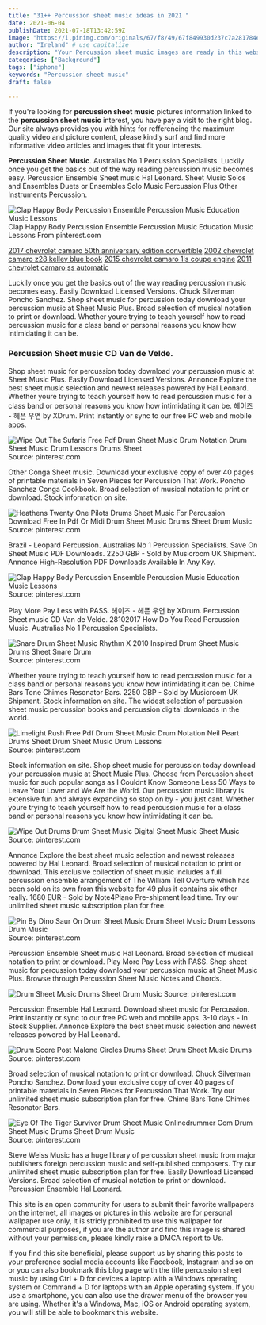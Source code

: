 ```yaml
---
title: "31++ Percussion sheet music ideas in 2021 "
date: 2021-06-04
publishDate: 2021-07-18T13:42:59Z
image: "https://i.pinimg.com/originals/67/f8/49/67f849930d237c7a281784ec7d81b6cb.gif"
author: "Ireland" # use capitalize
description: "Your Percussion sheet music images are ready in this website. Percussion sheet music are a topic that is being searched for and liked by netizens now. You can Find and Download the Percussion sheet music files here. Get all royalty-free photos and vectors."
categories: ["Background"]
tags: ["iphone"]
keywords: "Percussion sheet music"
draft: false

---
```


If you're looking for **percussion sheet music** pictures information linked to the **percussion sheet music** interest, you have pay a visit to the right  blog.  Our site always  provides you with  hints  for refferencing  the maximum  quality video and picture  content, please kindly surf and find more informative video articles and images  that fit your interests.

**Percussion Sheet Music**. Australias No 1 Percussion Specialists. Luckily once you get the basics out of the way reading percussion music becomes easy. Percussion Ensemble Sheet music Hal Leonard. Sheet Music Solos and Ensembles Duets or Ensembles Solo Music Percussion Plus Other Instruments Percussion.

![Clap Happy Body Percussion Ensemble Percussion Music Education Music Lessons](https://i.pinimg.com/originals/37/c4/93/37c493368e9a2fb92e7d55ca08004f72.png "Clap Happy Body Percussion Ensemble Percussion Music Education Music Lessons")
Clap Happy Body Percussion Ensemble Percussion Music Education Music Lessons From pinterest.com

[2017 chevrolet camaro 50th anniversary edition convertible](/2017-chevrolet-camaro-50th-anniversary-edition-convertible/)
[2002 chevrolet camaro z28 kelley blue book](/2002-chevrolet-camaro-z28-kelley-blue-book/)
[2015 chevrolet camaro 1ls coupe engine](/2015-chevrolet-camaro-1ls-coupe-engine/)
[2011 chevrolet camaro ss automatic](/2011-chevrolet-camaro-ss-automatic/)

Luckily once you get the basics out of the way reading percussion music becomes easy. Easily Download Licensed Versions. Chuck Silverman Poncho Sanchez. Shop sheet music for percussion today download your percussion music at Sheet Music Plus. Broad selection of musical notation to print or download. Whether youre trying to teach yourself how to read percussion music for a class band or personal reasons you know how intimidating it can be.

### Percussion Sheet music CD Van de Velde.

Shop sheet music for percussion today download your percussion music at Sheet Music Plus. Easily Download Licensed Versions. Annonce Explore the best sheet music selection and newest releases powered by Hal Leonard. Whether youre trying to teach yourself how to read percussion music for a class band or personal reasons you know how intimidating it can be. 헤이즈 - 헤픈 우연 by XDrum. Print instantly or sync to our free PC web and mobile apps.


![Wipe Out The Sufaris Free Pdf Drum Sheet Music Drum Notation Drum Sheet Music Drum Lessons Drums Sheet](https://i.pinimg.com/originals/fc/a8/c0/fca8c09e933f2ff1ad5596117bd4e283.jpg "Wipe Out The Sufaris Free Pdf Drum Sheet Music Drum Notation Drum Sheet Music Drum Lessons Drums Sheet")
Source: pinterest.com

Other Conga Sheet music. Download your exclusive copy of over 40 pages of printable materials in Seven Pieces for Percussion That Work. Poncho Sanchez Conga Cookbook. Broad selection of musical notation to print or download. Stock information on site.

![Heathens Twenty One Pilots Drums Sheet Music For Percussion Download Free In Pdf Or Midi Drum Sheet Music Drums Sheet Drum Music](https://i.pinimg.com/originals/79/90/48/799048ba06382959ae1827b2f6a09f72.png "Heathens Twenty One Pilots Drums Sheet Music For Percussion Download Free In Pdf Or Midi Drum Sheet Music Drums Sheet Drum Music")
Source: pinterest.com

Brazil - Leopard Percussion. Australias No 1 Percussion Specialists. Save On Sheet Music PDF Downloads. 2250 GBP - Sold by Musicroom UK Shipment. Annonce High-Resolution PDF Downloads Available In Any Key.

![Clap Happy Body Percussion Ensemble Percussion Music Education Music Lessons](https://i.pinimg.com/originals/37/c4/93/37c493368e9a2fb92e7d55ca08004f72.png "Clap Happy Body Percussion Ensemble Percussion Music Education Music Lessons")
Source: pinterest.com

Play More Pay Less with PASS. 헤이즈 - 헤픈 우연 by XDrum. Percussion Sheet music CD Van de Velde. 28102017 How Do You Read Percussion Music. Australias No 1 Percussion Specialists.

![Snare Drum Sheet Music Rhythm X 2010 Inspired Drum Sheet Music Drums Sheet Snare Drum](https://i.pinimg.com/originals/b7/9b/c3/b79bc348acf496598f464e435c9035f3.png "Snare Drum Sheet Music Rhythm X 2010 Inspired Drum Sheet Music Drums Sheet Snare Drum")
Source: pinterest.com

Whether youre trying to teach yourself how to read percussion music for a class band or personal reasons you know how intimidating it can be. Chime Bars Tone Chimes Resonator Bars. 2250 GBP - Sold by Musicroom UK Shipment. Stock information on site. The widest selection of percussion sheet music percussion books and percussion digital downloads in the world.

![Limelight Rush Free Pdf Drum Sheet Music Drum Notation Neil Peart Drums Sheet Drum Sheet Music Drum Lessons](https://i.pinimg.com/736x/c9/b1/3c/c9b13ce78eda1d791c94236fb61f0213.jpg "Limelight Rush Free Pdf Drum Sheet Music Drum Notation Neil Peart Drums Sheet Drum Sheet Music Drum Lessons")
Source: pinterest.com

Stock information on site. Shop sheet music for percussion today download your percussion music at Sheet Music Plus. Choose from Percussion sheet music for such popular songs as I Couldnt Know Someone Less 50 Ways to Leave Your Lover and We Are the World. Our percussion music library is extensive fun and always expanding so stop on by - you just cant. Whether youre trying to teach yourself how to read percussion music for a class band or personal reasons you know how intimidating it can be.

![Wipe Out Drums Drum Sheet Music Digital Sheet Music Sheet Music](https://i.pinimg.com/originals/9a/6c/b6/9a6cb6ce8a7cda47f68b624fef020bd4.jpg "Wipe Out Drums Drum Sheet Music Digital Sheet Music Sheet Music")
Source: pinterest.com

Annonce Explore the best sheet music selection and newest releases powered by Hal Leonard. Broad selection of musical notation to print or download. This exclusive collection of sheet music includes a full percussion ensemble arrangement of The William Tell Overture which has been sold on its own from this website for 49 plus it contains six other really. 1680 EUR - Sold by Note4Piano Pre-shipment lead time. Try our unlimited sheet music subscription plan for free.

![Pin By Dino Saur On Drum Sheet Music Drum Sheet Music Drum Lessons Drum Music](https://i.pinimg.com/originals/97/73/ca/9773ca09d2ca886b2b9e45b04f100bfa.png "Pin By Dino Saur On Drum Sheet Music Drum Sheet Music Drum Lessons Drum Music")
Source: pinterest.com

Percussion Ensemble Sheet music Hal Leonard. Broad selection of musical notation to print or download. Play More Pay Less with PASS. Shop sheet music for percussion today download your percussion music at Sheet Music Plus. Browse through Percussion Sheet Music Notes and Chords.

![Drum Sheet Music Drums Sheet Drum Music](https://i.pinimg.com/originals/3e/ea/0a/3eea0afc24b355191baa77aa9d951176.jpg "Drum Sheet Music Drums Sheet Drum Music")
Source: pinterest.com

Percussion Ensemble Hal Leonard. Download sheet music for Percussion. Print instantly or sync to our free PC web and mobile apps. 3-10 days - In Stock Supplier. Annonce Explore the best sheet music selection and newest releases powered by Hal Leonard.

![Drum Score Post Malone Circles Drums Sheet Drum Sheet Music Drums](https://i.pinimg.com/736x/ff/2e/5a/ff2e5a2f96128c352d1f5247ad125888.jpg "Drum Score Post Malone Circles Drums Sheet Drum Sheet Music Drums")
Source: pinterest.com

Broad selection of musical notation to print or download. Chuck Silverman Poncho Sanchez. Download your exclusive copy of over 40 pages of printable materials in Seven Pieces for Percussion That Work. Try our unlimited sheet music subscription plan for free. Chime Bars Tone Chimes Resonator Bars.

![Eye Of The Tiger Survivor Drum Sheet Music Onlinedrummer Com Drum Sheet Music Drums Sheet Drum Music](https://i.pinimg.com/originals/67/f8/49/67f849930d237c7a281784ec7d81b6cb.gif "Eye Of The Tiger Survivor Drum Sheet Music Onlinedrummer Com Drum Sheet Music Drums Sheet Drum Music")
Source: pinterest.com

Steve Weiss Music has a huge library of percussion sheet music from major publishers foreign percussion music and self-published composers. Try our unlimited sheet music subscription plan for free. Easily Download Licensed Versions. Broad selection of musical notation to print or download. Percussion Ensemble Hal Leonard.

This site is an open community for users to submit their favorite wallpapers on the internet, all images or pictures in this website are for personal wallpaper use only, it is stricly prohibited to use this wallpaper for commercial purposes, if you are the author and find this image is shared without your permission, please kindly raise a DMCA report to Us.

If you find this site beneficial, please support us by sharing this posts to your preference social media accounts like Facebook, Instagram and so on or you can also bookmark this blog page with the title percussion sheet music by using Ctrl + D for devices a laptop with a Windows operating system or Command + D for laptops with an Apple operating system. If you use a smartphone, you can also use the drawer menu of the browser you are using. Whether it's a Windows, Mac, iOS or Android operating system, you will still be able to bookmark this website.
